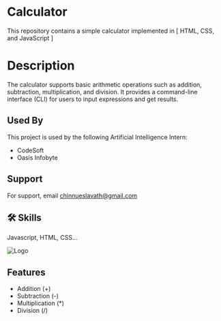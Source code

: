 
# Calculator
This repository contains a simple calculator implemented in [ HTML, CSS, and JavaScript ]

# Description
The calculator supports basic arithmetic operations such as addition, subtraction, multiplication, and division. It provides a command-line interface (CLI) for users to input expressions and get results.
## Used By

This project is used by the following Artificial Intelligence Intern:

- CodeSoft
- Oasis Infobyte


## Support

For support, email chinnueslavath@gmail.com 


## 🛠 Skills
Javascript, HTML, CSS...


![Logo](https://media1.tenor.com/m/Y5YSLFIMfOkAAAAd/calculating-numbers.gif)


## Features
- Addition (+)
- Subtraction (-)
- Multiplication (*)
- Division (/)

